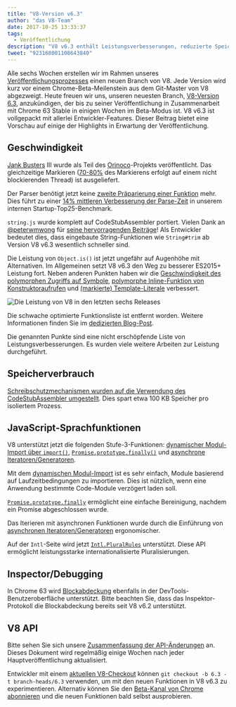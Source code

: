 ```yaml
---
title: "V8-Version v6.3"
author: "das V8-Team"
date: 2017-10-25 13:33:37
tags:
  - Veröffentlichung
description: "V8 v6.3 enthält Leistungsverbesserungen, reduzierte Speichernutzung und Unterstützung neuer JavaScript-Sprachfunktionen."
tweet: "923168001108643840"
---
```

Alle sechs Wochen erstellen wir im Rahmen unseres [Veröffentlichungsprozesses](/docs/release-process) einen neuen Branch von V8. Jede Version wird kurz vor einem Chrome-Beta-Meilenstein aus dem Git-Master von V8 abgezweigt. Heute freuen wir uns, unseren neuesten Branch, [V8-Version 6.3](https://chromium.googlesource.com/v8/v8.git/+log/branch-heads/6.3), anzukündigen, der bis zu seiner Veröffentlichung in Zusammenarbeit mit Chrome 63 Stable in einigen Wochen im Beta-Modus ist. V8 v6.3 ist vollgepackt mit allerlei Entwickler-Features. Dieser Beitrag bietet eine Vorschau auf einige der Highlights in Erwartung der Veröffentlichung.

<!--truncate-->
## Geschwindigkeit

[Jank Busters](/blog/jank-busters) III wurde als Teil des [Orinoco](/blog/orinoco)-Projekts veröffentlicht. Das gleichzeitige Markieren ([70-80%](https://chromeperf.appspot.com/report?sid=612eec65c6f5c17528f9533349bad7b6f0020dba595d553b1ea6d7e7dcce9984) des Markierens erfolgt auf einem nicht blockierenden Thread) ist ausgeliefert.

Der Parser benötigt jetzt keine [zweite Präparierung einer Funktion](https://docs.google.com/document/d/1TqpdGeLmURL2gc18s6PwNeyZOvayQJtJ16TCn0BEt48/edit#heading=h.un2pnqwbiw11) mehr. Dies führt zu einer [14% mittleren Verbesserung der Parse-Zeit](https://docs.google.com/document/d/1TqpdGeLmURL2gc18s6PwNeyZOvayQJtJ16TCn0BEt48/edit#heading=h.dvuo4tqnsmml) in unserem internen Startup-Top25-Benchmark.

`string.js` wurde komplett auf CodeStubAssembler portiert. Vielen Dank an [@peterwmwong](https://twitter.com/peterwmwong) für [seine hervorragenden Beiträge](https://chromium-review.googlesource.com/q/peter.wm.wong)! Als Entwickler bedeutet dies, dass eingebaute String-Funktionen wie `String#trim` ab Version V8 v6.3 wesentlich schneller sind.

Die Leistung von `Object.is()` ist jetzt ungefähr auf Augenhöhe mit Alternativen. Im Allgemeinen setzt V8 v6.3 den Weg zu besserer ES2015+ Leistung fort. Neben anderen Punkten haben wir die [Geschwindigkeit des polymorphen Zugriffs auf Symbole](https://bugs.chromium.org/p/v8/issues/detail?id=6367), [polymorphe Inline-Funktion von Konstruktoraufrufen](https://bugs.chromium.org/p/v8/issues/detail?id=6885) und [(markierte) Template-Literale](https://pasteboard.co/GLYc4gt.png) verbessert.

![Die Leistung von V8 in den letzten sechs Releases](/_img/v8-release-63/ares6.svg)

Die schwache optimierte Funktionsliste ist entfernt worden. Weitere Informationen finden Sie im [dedizierten Blog-Post](/blog/lazy-unlinking).

Die genannten Punkte sind eine nicht erschöpfende Liste von Leistungsverbesserungen. Es wurden viele weitere Arbeiten zur Leistung durchgeführt.

## Speicherverbrauch

[Schreibschutzmechanismen wurden auf die Verwendung des CodeStubAssembler umgestellt](https://chromium.googlesource.com/v8/v8/+/dbfdd4f9e9741df0a541afdd7516a34304102ee8). Dies spart etwa 100 KB Speicher pro isoliertem Prozess.

## JavaScript-Sprachfunktionen

V8 unterstützt jetzt die folgenden Stufe-3-Funktionen: [dynamischer Modul-Import über `import()`](/features/dynamic-import), [`Promise.prototype.finally()`](/features/promise-finally) und [asynchrone Iteratoren/Generatoren](https://github.com/tc39/proposal-async-iteration).

Mit dem [dynamischen Modul-Import](/features/dynamic-import) ist es sehr einfach, Module basierend auf Laufzeitbedingungen zu importieren. Dies ist nützlich, wenn eine Anwendung bestimmte Code-Module verzögert laden soll.

[`Promise.prototype.finally`](/features/promise-finally) ermöglicht eine einfache Bereinigung, nachdem ein Promise abgeschlossen wurde.

Das Iterieren mit asynchronen Funktionen wurde durch die Einführung von [asynchronen Iteratoren/Generatoren](https://github.com/tc39/proposal-async-iteration) ergonomischer.

Auf der `Intl`-Seite wird jetzt [`Intl.PluralRules`](/features/intl-pluralrules) unterstützt. Diese API ermöglicht leistungsstarke internationalisierte Pluralisierungen.

## Inspector/Debugging

In Chrome 63 wird [Blockabdeckung](https://docs.google.com/presentation/d/1IFqqlQwJ0of3NuMvcOk-x4P_fpi1vJjnjGrhQCaJkH4/edit#slide=id.g271d6301ff_0_44) ebenfalls in der DevTools-Benutzeroberfläche unterstützt. Bitte beachten Sie, dass das Inspektor-Protokoll die Blockabdeckung bereits seit V8 v6.2 unterstützt.

## V8 API

Bitte sehen Sie sich unsere [Zusammenfassung der API-Änderungen](https://docs.google.com/document/d/1g8JFi8T_oAE_7uAri7Njtig7fKaPDfotU6huOa1alds/edit) an. Dieses Dokument wird regelmäßig einige Wochen nach jeder Hauptveröffentlichung aktualisiert.

Entwickler mit einem [aktuellen V8-Checkout](/docs/source-code#using-git) können `git checkout -b 6.3 -t branch-heads/6.3` verwenden, um mit den neuen Funktionen in V8 v6.3 zu experimentieren. Alternativ können Sie den [Beta-Kanal von Chrome abonnieren](https://www.google.com/chrome/browser/beta.html) und die neuen Funktionen bald selbst ausprobieren.
